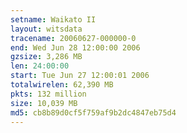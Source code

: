 ```yaml
---
setname: Waikato II
layout: witsdata
tracename: 20060627-000000-0
end: Wed Jun 28 12:00:00 2006
gzsize: 3,286 MB
len: 24:00:00
start: Tue Jun 27 12:00:01 2006
totalwirelen: 62,390 MB
pkts: 132 million
size: 10,039 MB
md5: cb8b89d0cf5f759af9b2dc4847eb75d4
---
```

